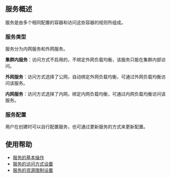 ## 服务概述
服务是由多个相同配置的容器和访问这些容器的规则所组成。

### 服务类型
服务分为内网服务和外网服务。

**集群内服务**：访问方式不启用的，不绑定外网负载均衡，该服务只能在集群内部访问。

**外网服务**：访问方式选择了公网，自动绑定外网负载均衡，可通过外网负载均衡访问该服务。

**内网服务**：访问方式选择了内网，绑定内网负载均衡，可通过内网负载均衡访问该服务。

### 服务配置
用户在创建时可以自行配置服务，也可通过更新服务的方式来更新配置。

## 使用帮助

- [服务的基本操作](https://intl.cloud.tencent.com/document/product/457/9096)
- [服务的访问方式设置](https://intl.cloud.tencent.com/document/product/457/9098)
- [服务的资源限制设置](https://intl.cloud.tencent.com/document/product/457/9099)
